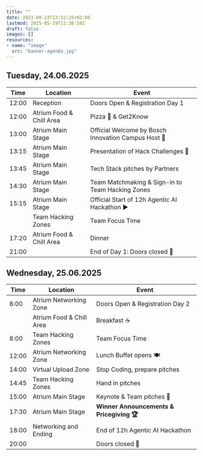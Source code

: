 ```yaml
---
title: ""
date: 2023-08-23T13:52:25+02:00
lastmod: 2025-05-19T13:38:59Z
draft: false
images: []
resources:
- name: "image"
  src: "banner-agenda.jpg"
---
```


## Tuesday, 24.06.2025
| Time | Location | Event |
| -- | -- | -- |
| 12:00 | Reception | Doors Open & Registration Day 1 |
| 12:00 | Atrium Food & Chill Area  | Pizza 🍕 & Get2Know |
| 13:00 | Atrium Main Stage | Official Welcome by Bosch Innovation Campus Host 👋 |
| 13:15 | Atrium Main Stage | Presentation of Hack Challenges 🎤️ |
| 13:45 | Atrium Main Stage | Tech Stack pitches by Partners |
| 14:30 | Atrium Main Stage | Team Matchmaking & Sign-in to Team Hacking Zones |
| 15:15 | Atrium Main Stage | Official Start of 12h Agentic AI Hackathon ▶️ |
|  | Team Hacking Zones | Team Focus Time |
| 17:20 | Atrium Food & Chill Area | Dinner
| 21:00 | | End of Day 1: Doors closed 🏁 |

## Wednesday, 25.06.2025
| Time | Location | Event |
| -- | -- | -- |
| 8:00 | Atrium Networking Zone | Doors Open & Registration Day 2 |
| | Atrium Food & Chill Area  | Breakfast ☕️ |
| 8:00 | Team Hacking Zones | Team Focus Time |
| 12:00 | Atrium Networking Zone | Lunch Buffet opens 🍽 |
| 14:00 | Virtual Upload Zone | Stop Coding, prepare pitches |
| 14:45 | Team Hacking Zones | Hand in pitches  |
| 15:00 | Atrium Main Stage | Keynote & Team pitches 🎤️ |
| 17:30 | Atrium Main Stage | **Winner Announcements & Pricegiving 🏆** |
| 18:00 | Networking and Ending  | End of 12h Agentic AI Hackathon |
| 20:00 | | Doors closed 🏁 |

